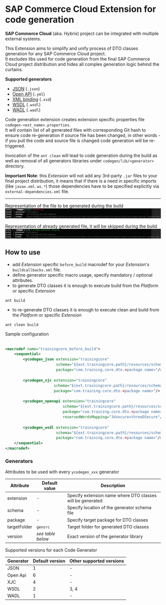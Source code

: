 SAP Commerce Cloud Extension for code generation
=====================

**SAP Commerce Cloud** (aka. _Hybris_) project can be integrated with multiple external systems.

This Extension aims to simplify and unify process of DTO classes generation for any SAP Commerce Cloud project.<br>
It excludes libs used for code generation from the final SAP Commerce Cloud project distribution and hides all complex
generation logic behind the curtains.

**Supported generators**

- [JSON](https://github.com/joelittlejohn/jsonschema2pojo/wiki/Getting-Started#the-ant-task) (`.json`)
- [Open API](https://openapi-generator.tech) (`.yml`)
- [XML binding](https://eclipse-ee4j.github.io/jaxb-ri/) (`.xsd`)
- [WSDL](https://jakarta.ee/specifications/xml-binding/) (`.wsdl`)
- [WADL](https://mvnrepository.com/artifact/org.jvnet.ws.wadl) (`.wadl`)

Code generation extension creates extension specific properties file `codegen-<ext_name>.properties`.<br>
It will contain list of all generated files with corresponding Git hash to ensure code re-generation if source file has
been
changed, in other words - if you pull the code and source file is changed code generation will be re-triggered.

Invocation of the `ant clean` will lead to code generation during the build as well as removal of all generators
libraries under `codegen/lib/<generator>` directory.

**Important Note**: this _Extension_ will not add any 3rd-party `.jar` files to your final project distribution, it
means that if
there is a need in specific imports (like `javax.xml.ws.*`) those dependencies have to be specified explicitly
via `external-dependencies.xml` file.

---

Representation of the file to be generated during the build
![Generate](docs/generate.png?raw=true)

Representation of already generated file, it will be skipped during the build
![Skip](docs/skip.png?raw=true)

## How to use

- add _Extension_ specific `before_build` macrodef for your _Extension_'s `buildcallbacks.xml` file.
- define generator specific macro usage, specify mandatory / optional attributes.
- to generate DTO classes it is enough to execute build from the _Platform_ or specific _Extension_

```shell
ant build
```

- to re-generate DTO classes it is enough to execute clean and build from the _Platform_ or specific _Extension_

```shell
ant clean build
```

Sample configuration

```xml

<macrodef name="trainingcore_before_build">
    <sequential>
        <ycodegen_json extension="trainingcore"
                       schema="${ext.trainingcore.path}/resources/schema/some-api-response.json"
                       package="com.training.core.dto.<package name>"/>

        <ycodegen_xjc extension="trainingcore"
                      schema="${ext.trainingcore.path}/resources/schema/some-service.xsd"
                      package="com.training.core.dto.<package name>"/>

        <ycodegen_openapi extension="trainingcore"
                          schema="${ext.trainingcore.path}/resources/schema/openapi.yml"
                          package="com.training.core.dto.<package name>"
                          reservedWordsMapping="3dsecure=threeDSecure"/>

        <ycodegen_wsdl extension="trainingcore"
                       schema="${ext.trainingcore.path}/resources/schema/openapi.wsdl"
                       package="com.training.core.dto.<package name>"/>
    </sequential>
</macrodef>
```

### Generators

Attributes to be used with every `ycodegen_xxx` generator

| Attribute    | Default value     | Description                                                |
|--------------|-------------------|------------------------------------------------------------|
| extension    | -                 | Specify extension name where DTO classes will be generated |
| schema       | -                 | Specify location of the generator schema file              |
| package      | -                 | Specify target package for DTO classes                     |
| targetFolder | `gensrc`          | Target folder for generated DTO classes                    |
| version      | _see table below_ | Exact version of the generator library                     |

Supported versions for each Code Generator

| Generator | Default version | Other supported versions |
|-----------|-----------------|--------------------------|
| JSON      | 1               | -                        |
| Open Api  | 6               | -                        |
| XJC       | 4               | -                        |
| WSDL      | 2               | 3, 4                     |
| WADL      | 1               | -                        |


